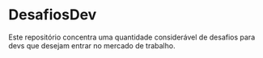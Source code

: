 # DesafiosDev
Este repositório concentra uma quantidade considerável de desafios para devs que desejam entrar no mercado de trabalho.
